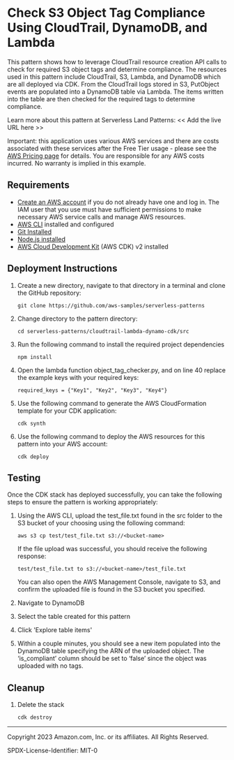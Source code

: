 # Check S3 Object Tag Compliance Using CloudTrail, DynamoDB, and Lambda

This pattern shows how to leverage CloudTrail resource creation API calls to check for required S3 object tags and determine compliance. The resources used in this pattern include CloudTrail, S3, Lambda, and DynamoDB which are all deployed via CDK. From the CloudTrail logs stored in S3, PutObject events are populated into a DynamoDB table via Lambda. The items written into the table are then checked for the required tags to determine compliance. 

Learn more about this pattern at Serverless Land Patterns: << Add the live URL here >>

Important: this application uses various AWS services and there are costs associated with these services after the Free Tier usage - please see the [AWS Pricing page](https://aws.amazon.com/pricing/) for details. You are responsible for any AWS costs incurred. No warranty is implied in this example.

## Requirements

* [Create an AWS account](https://portal.aws.amazon.com/gp/aws/developer/registration/index.html) if you do not already have one and log in. The IAM user that you use must have sufficient permissions to make necessary AWS service calls and manage AWS resources.
* [AWS CLI](https://docs.aws.amazon.com/cli/latest/userguide/install-cliv2.html) installed and configured
* [Git Installed](https://git-scm.com/book/en/v2/Getting-Started-Installing-Git)
* [Node.js installed](https://nodejs.org/en/download)
* [AWS Cloud Development Kit](https://docs.aws.amazon.com/cdk/v2/guide/getting_started.html) (AWS CDK) v2 installed

## Deployment Instructions

1. Create a new directory, navigate to that directory in a terminal and clone the GitHub repository:
    ``` 
    git clone https://github.com/aws-samples/serverless-patterns
    ```
1. Change directory to the pattern directory:
    ```
    cd serverless-patterns/cloudtrail-lambda-dynamo-cdk/src
    ```
1. Run the following command to install the required project dependencies
    ```
    npm install
    ```
1. Open the lambda function object_tag_checker.py, and on line 40 replace the example keys with your required keys:
    ```
    required_keys = {"Key1", "Key2", "Key3", "Key4"}
    ```
1. Use the following command to generate the AWS CloudFormation template for your CDK application:
    ```
    cdk synth
    ```
1. Use the following command to deploy the AWS resources for this pattern into your AWS account:
    ```
    cdk deploy
    ```
## Testing

Once the CDK stack has deployed successfully, you can take the following steps to ensure the pattern is working appropriately:
1. Using the AWS CLI, upload the test_file.txt found in the src folder to the S3 bucket of your choosing using the following command:
    ```
    aws s3 cp test/test_file.txt s3://<bucket-name>
    ```
    If the file upload was successful, you should receive the following response:
    ```
    test/test_file.txt to s3://<bucket-name>/test_file.txt
    ```
    You can also open the AWS Management Console, navigate to S3, and confirm the uploaded file is found in the S3 bucket you specified.

1. Navigate to DynamoDB

1. Select the table created for this pattern

1. Click 'Explore table items'

1. Within a couple minutes, you should see a new item populated into the DynamoDB table specifying the ARN of the uploaded object. The ‘is_compliant’ column should be set to ‘false’ since the object was uploaded with no tags.

## Cleanup
 
1. Delete the stack
    ```
    cdk destroy
    ```
----
Copyright 2023 Amazon.com, Inc. or its affiliates. All Rights Reserved.

SPDX-License-Identifier: MIT-0
